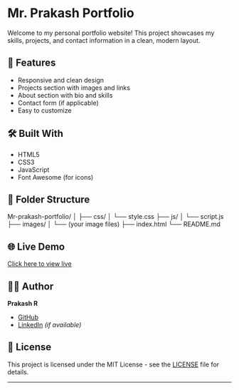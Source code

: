 # Mr. Prakash Portfolio

Welcome to my personal portfolio website! This project showcases my skills, projects, and contact information in a clean, modern layout.

## 🚀 Features

- Responsive and clean design
- Projects section with images and links
- About section with bio and skills
- Contact form (if applicable)
- Easy to customize

## 🛠️ Built With

- HTML5
- CSS3
- JavaScript
- Font Awesome (for icons)

## 📁 Folder Structure

Mr-prakash-portfolio/
│
├── css/
│ └── style.css
├── js/
│ └── script.js
├── images/
│ └── (your image files)
├── index.html
└── README.md


## 🌐 Live Demo

[Click here to view live](https://your-username.github.io/Mr-prakash-portfolio/)  

## 🧑‍💻 Author

**Prakash R**  
- [GitHub](https://github.com/prakashRpk)
- [LinkedIn](https://www.linkedin.com/in/your-profile) *(if available)*

## 📜 License

This project is licensed under the MIT License - see the [LICENSE](LICENSE) file for details.

---



